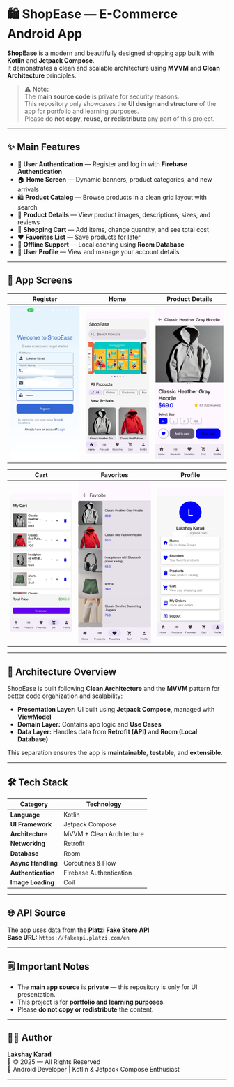 # 🛍️ ShopEase — E-Commerce Android App

**ShopEase** is a modern and beautifully designed shopping app built with **Kotlin** and **Jetpack Compose**.  
It demonstrates a clean and scalable architecture using **MVVM** and **Clean Architecture** principles.  

> ⚠️ **Note:**  
> The **main source code** is private for security reasons.  
> This repository only showcases the **UI design and structure** of the app for portfolio and learning purposes.  
> Please do **not copy, reuse, or redistribute** any part of this project.

---

## ✨ Main Features

- 🔐 **User Authentication** — Register and log in with **Firebase Authentication**  
- 🏠 **Home Screen** — Dynamic banners, product categories, and new arrivals  
- 🛍️ **Product Catalog** — Browse products in a clean grid layout with search  
- 📄 **Product Details** — View product images, descriptions, sizes, and reviews  
- 🛒 **Shopping Cart** — Add items, change quantity, and see total cost  
- ❤️ **Favorites List** — Save products for later  
- 💾 **Offline Support** — Local caching using **Room Database**  
- 👤 **User Profile** — View and manage your account details  

---

## 📱 App Screens

| Register | Home | Product Details |
| :---: | :---: | :---: |
| ![Register](https://github.com/lakshaykarad/ShopEase-Full-Stack-E-Commerce-Application/blob/main/Screenshorts/IMG-20251031-WA0010.jpg?raw=true) | ![Home](https://github.com/lakshaykarad/ShopEase-Full-Stack-E-Commerce-Application/blob/main/Screenshorts/IMG-20251031-WA0018.jpg?raw=true) | ![Product Details](https://github.com/lakshaykarad/ShopEase-Full-Stack-E-Commerce-Application/blob/main/Screenshorts/IMG-20251031-WA0009.jpg?raw=true) |

| Cart | Favorites | Profile |
| :---: | :---: | :---: |
| ![Cart](https://github.com/lakshaykarad/ShopEase-Full-Stack-E-Commerce-Application/blob/main/Screenshorts/IMG-20251031-WA0014.jpg?raw=true) | ![Favorites](https://github.com/lakshaykarad/ShopEase-Full-Stack-E-Commerce-Application/blob/main/Screenshorts/IMG-20251031-WA0013.jpg?raw=true) | ![Profile](https://github.com/lakshaykarad/ShopEase-Full-Stack-E-Commerce-Application/blob/main/Screenshorts/IMG-20251031-WA0015.jpg?raw=true) |

---

## 🧩 Architecture Overview

ShopEase is built following **Clean Architecture** and the **MVVM** pattern for better code organization and scalability:

- **Presentation Layer:** UI built using **Jetpack Compose**, managed with **ViewModel**  
- **Domain Layer:** Contains app logic and **Use Cases**  
- **Data Layer:** Handles data from **Retrofit (API)** and **Room (Local Database)**  

This separation ensures the app is **maintainable**, **testable**, and **extensible**.

---

## 🛠️ Tech Stack

| Category | Technology |
|-----------|-------------|
| **Language** | Kotlin |
| **UI Framework** | Jetpack Compose |
| **Architecture** | MVVM + Clean Architecture |
| **Networking** | Retrofit |
| **Database** | Room |
| **Async Handling** | Coroutines & Flow |
| **Authentication** | Firebase Authentication |
| **Image Loading** | Coil |

---

## 🌐 API Source

The app uses data from the **Platzi Fake Store API**  
**Base URL:** `https://fakeapi.platzi.com/en`

---

## 🗒️ Important Notes

- The **main app source** is **private** — this repository is only for UI presentation.  
- This project is for **portfolio and learning purposes**.  
- Please **do not copy or redistribute** the content.  

---

## 👨‍💻 Author

**Lakshay Karad**  
📅 © 2025 — All Rights Reserved  
📍 Android Developer | Kotlin & Jetpack Compose Enthusiast  

---

